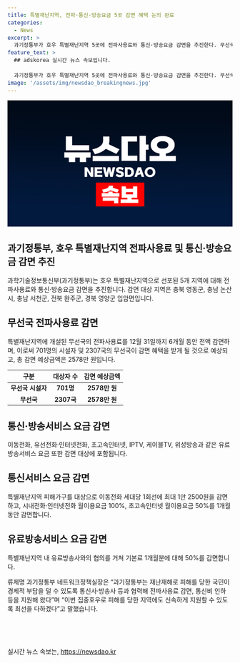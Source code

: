 ```yaml
---
title: 특별재난지역, 전파·통신·방송요금 5곳 감면 혜택 논의 완료
categories:
  - News
excerpt: >
  과기정통부가 호우 특별재난지역 5곳에 전파사용료와 통신·방송요금 감면을 추진한다. 무선국의 전파사용료 6개월 감면, 감면 대상자는 별도 신청 없이 받을 수 있으며, 통신서비스와 유료방송서비스 요금도 감면 예정. 유실된 주거시설과 장기간 유선통신서비스 이용 불가능한 이용자는 위약금 없이 해지 가능. <자료출처=정책브리핑 www.korea.kr>
feature_text: >
  ## adskorea 실시간 뉴스 속보입니다.

  과기정통부가 호우 특별재난지역 5곳에 전파사용료와 통신·방송요금 감면을 추진한다. 무선국의 전파사용료 6개월 감면, 감면 대상자는 별도 신청 없이 받을 수 있으며, 통신서비스와 유료방송서비스 요금도 감면 예정. 유실된 주거시설과 장기간 유선통신서비스 이용 불가능한 이용자는 위약금 없이 해지 가능. <자료출처=정책브리핑 www.korea.kr>
image: '/assets/img/newsdao_breakingnews.jpg'
---
```


<p><img src="/assets/img/newsdao_breakingnews.jpg" alt="adskorea 속보" /></p>

<h2 data-ke-size="size26">과기정통부, 호우 특별재난지역 전파사용료 및 통신·방송요금 감면 추진</h2>

<p data-ke-size="size16">과학기술정보통신부(과기정통부)는 호우 특별재난지역으로 선포된 5개 지역에 대해 전파사용료와 통신·방송요금 감면을 추진합니다. 감면 대상 지역은 충북 영동군, 충남 논산시, 충남 서천군, 전북 완주군, 경북 영양군 입암면입니다.</p>

<h2 data-ke-size="size24">무선국 전파사용료 감면</h2>

<p data-ke-size="size16">특별재난지역에 개설된 무선국의 전파사용료를 12월 31일까지 6개월 동안 전액 감면하며, 이로써 701명의 시설자 및 2307국의 무선국이 감면 혜택을 받게 될 것으로 예상되고, 총 감면 예상금액은 2578만 원입니다.</p>

<table>
    <thead>
        <tr>
            <th>구분</th>
            <th>대상자 수</th>
            <th>감면 예상금액</th>
        </tr>
    </thead>
    <tbody>
        <tr>
            <td style="text-align: center; height: 17px;"><b>무선국 시설자</b></td>
            <td style="text-align: center; height: 17px;"><b>701명</b></td>
            <td style="text-align: center; height: 17px;"><b>2578만 원</b></td>
        </tr>
        <tr>
            <td style="text-align: center; height: 17px;"><b>무선국</b></td>
            <td style="text-align: center; height: 17px;"><b>2307국</b></td>
            <td style="text-align: center; height: 17px;"><b>2578만 원</b></td>
        </tr>
    </tbody>
</table>

<h2 data-ke-size="size24">통신·방송서비스 요금 감면</h2>

<p data-ke-size="size16">이동전화, 유선전화·인터넷전화, 초고속인터넷, IPTV, 케이블TV, 위성방송과 같은 유료방송서비스 요금 또한 감면 대상에 포함됩니다.</p>

<h2 data-ke-size="size24">통신서비스 요금 감면</h2>

<p data-ke-size="size16">특별재난지역 피해가구를 대상으로 이동전화 세대당 1회선에 최대 1만 2500원을 감면하고, 시내전화·인터넷전화 월이용요금 100%, 초고속인터넷 월이용요금 50%를 1개월 동안 감면합니다.</p>

<h2 data-ke-size="size24">유료방송서비스 요금 감면</h2>

<p data-ke-size="size16">특별재난지역 내 유료방송사와의 협의를 거쳐 기본료 1개월분에 대해 50%를 감면합니다.</p>

<p data-ke-size="size16">류제명 과기정통부 네트워크정책실장은 “과기정통부는 재난재해로 피해를 당한 국민이 경제적 부담을 덜 수 있도록 통신사·방송사 등과 협력해 전파사용료 감면, 통신비 인하 등을 지원해 왔다”며 “이번 집중호우로 피해를 당한 지역에도 신속하게 지원할 수 있도록 최선을 다하겠다”고 말했습니다.</p>

<p data-ke-size="size16">&nbsp;</p>

<p data-ke-size="size16">&nbsp;</p>
실시간 뉴스 속보는, <a href="https://newsdao.kr" rel="dofollow">https://newsdao.kr</a>


